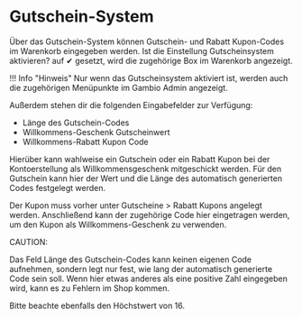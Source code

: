 # Gutschein-System 

Über das Gutschein-System können Gutschein- und Rabatt Kupon-Codes im Warenkorb eingegeben werden. Ist die Einstellung Gutscheinsystem aktivieren? auf ✔ gesetzt, wird die zugehörige Box im Warenkorb angezeigt.

!!! Info "Hinweis"
	 Nur wenn das Gutscheinsystem aktiviert ist, werden auch die zugehörigen Menüpunkte im Gambio Admin angezeigt.

Außerdem stehen dir die folgenden Eingabefelder zur Verfügung:

-   Länge des Gutschein-Codes
-   Willkommens-Geschenk Gutscheinwert
-   Willkommens-Rabatt Kupon Code

Hierüber kann wahlweise ein Gutschein oder ein Rabatt Kupon bei der Kontoerstellung als Willkommensgeschenk mitgeschickt werden. Für den Gutschein kann hier der Wert und die Länge des automatisch generierten Codes festgelegt werden.

Der Kupon muss vorher unter Gutscheine \> Rabatt Kupons angelegt werden. Anschließend kann der zugehörige Code hier eingetragen werden, um den Kupon als Willkommens-Geschenk zu verwenden.

CAUTION:

Das Feld Länge des Gutschein-Codes kann keinen eigenen Code aufnehmen, sondern legt nur fest, wie lang der automatisch generierte Code sein soll. Wenn hier etwas anderes als eine positive Zahl eingegeben wird, kann es zu Fehlern im Shop kommen.

Bitte beachte ebenfalls den Höchstwert von 16.



